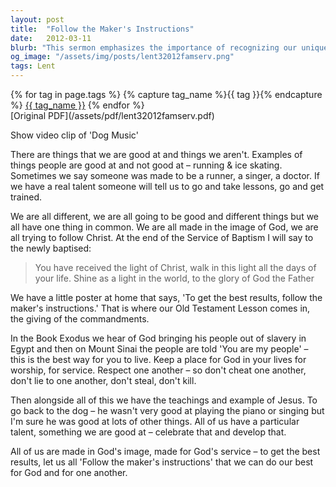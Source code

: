 ```yaml
---
layout: post
title:  "Follow the Maker's Instructions"
date:   2012-03-11
blurb: "This sermon emphasizes the importance of recognizing our unique talents and using them to serve God and others. It highlights the significance of the commandments as the 'maker's instructions' for leading a righteous life. The sermon also reminds us that we are all made in God's image and should strive to reflect His light in our daily lives."
og_image: "/assets/img/posts/lent32012famserv.png"
tags: Lent
---    
```

<div class="tag-pills">
  {% for tag in page.tags %}
    {% capture tag_name %}{{ tag }}{% endcapture %}
    <a href="{{ site.baseurl }}/tag/{{ tag_name }}" class="tag-pill">{{ tag_name }}</a>
  {% endfor %}
</div>
[Original PDF](/assets/pdf/lent32012famserv.pdf)

Show video clip of 'Dog Music'

There are things that we are good at and things we aren't. Examples of things people are good at and not good at – running & ice skating. Sometimes we say someone was made to be a runner, a singer, a doctor. If we have a real talent someone will tell us to go and take lessons, go and get trained.

We are all different, we are all going to be good and different things but we all have one thing in common. We are all made in the image of God, we are all trying to follow Christ. At the end of the Service of Baptism I will say to the newly baptised:

>You have received the light of Christ, walk in this light all the days of your life. Shine as a light in the world, to the glory of God the Father

We have a little poster at home that says, 'To get the best results, follow the maker's instructions.' That is where our Old Testament Lesson comes in, the giving of the commandments.

In the Book Exodus we hear of God bringing his people out of slavery in Egypt and then on Mount Sinai the people are told 'You are my people' – this is the best way for you to live. Keep a place for God in your lives for worship, for service. Respect one another – so don't cheat one another, don't lie to one another, don't steal, don't kill.

Then alongside all of this we have the teachings and example of Jesus. To go back to the dog – he wasn't very good at playing the piano or singing but I'm sure he was good at lots of other things. All of us have a particular talent, something we are good at – celebrate that and develop that.

All of us are made in God's image, made for God's service – to get the best results, let us all 'Follow the maker's instructions' that we can do our best for God and for one another.

